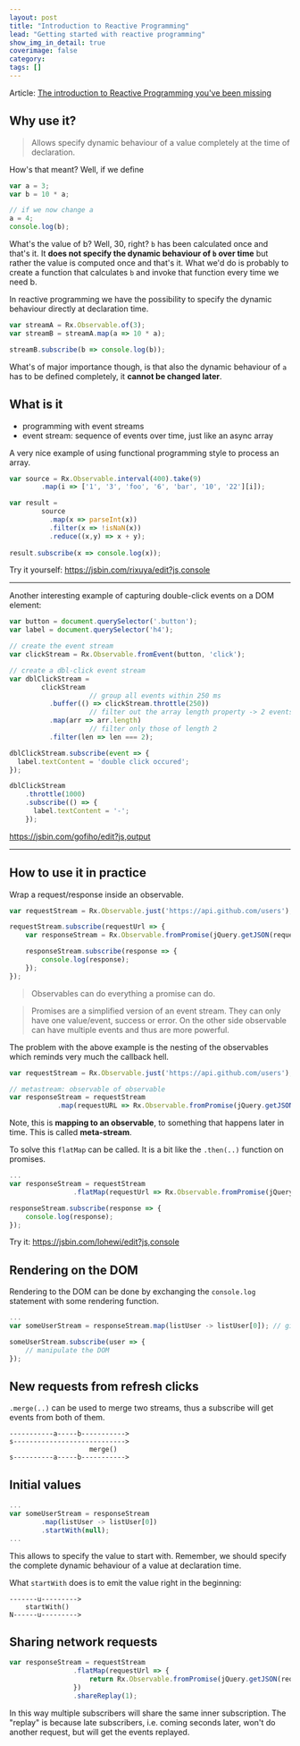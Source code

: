 ```yaml
---
layout: post
title: "Introduction to Reactive Programming"
lead: "Getting started with reactive programming"
show_img_in_detail: true
coverimage: false
category:
tags: []
---
```


Article: [The introduction to Reactive Programming you've been missing](https://gist.github.com/staltz/868e7e9bc2a7b8c1f754)

## Why use it?

> Allows specify dynamic behaviour of a value completely at the time of declaration.

How's that meant? Well, if we define

```javascript
var a = 3;
var b = 10 * a;

// if we now change a
a = 4;
console.log(b);
```

What's the value of b? Well, 30, right? `b` has been calculated once and that's it. It **does not specify the dynamic behaviour of `b` over time** but rather the value is computed once and that's it. What we'd do is probably to create a function that calculates `b` and invoke that function every time we need b.

In reactive programming we have the possibility to specify the dynamic behaviour directly at declaration time.

```javascript
var streamA = Rx.Observable.of(3);
var streamB = streamA.map(a => 10 * a);

streamB.subscribe(b => console.log(b));
```

What's of major importance though, is that also the dynamic behaviour of `a` has to be defined completely, it **cannot be changed later**.

## What is it

- programming with event streams
- event stream: sequence of events over time, just like an async array

A very nice example of using functional programming style to process an array.

```javascript
var source = Rx.Observable.interval(400).take(9)
        .map(i => ['1', '3', 'foo', '6', 'bar', '10', '22'][i]);

var result = 
        source
          .map(x => parseInt(x))
          .filter(x => !isNaN(x))
          .reduce((x,y) => x + y);
      
result.subscribe(x => console.log(x));
```

Try it yourself: https://jsbin.com/rixuya/edit?js,console

---

Another interesting example of capturing double-click events on a DOM element:

```javascript
var button = document.querySelector('.button');
var label = document.querySelector('h4');

// create the event stream
var clickStream = Rx.Observable.fromEvent(button, 'click');

// create a dbl-click event stream
var dblClickStream = 
        clickStream
					// group all events within 250 ms
          .buffer(() => clickStream.throttle(250))
					// filter out the array length property -> 2 events means dbl click
          .map(arr => arr.length)
					// filter only those of length 2
          .filter(len => len === 2);

dblClickStream.subscribe(event => {
  label.textContent = 'double click occured';
});

dblClickStream
    .throttle(1000)
    .subscribe(() => {
      label.textContent = '-';
    });
```

https://jsbin.com/gofiho/edit?js,output

---

## How to use it in practice

Wrap a request/response inside an observable.

```javascript
var requestStream = Rx.Observable.just('https://api.github.com/users');

requestStream.subscribe(requestUrl => {
	var responseStream = Rx.Observable.fromPromise(jQuery.getJSON(requestUrl));

	responseStream.subscribe(response => {
		console.log(response);
	});
});
```

> Observables can do everything a promise can do.


> Promises are a simplified version of an event stream. They can only have one value/event, success or error. On the other side observable can have multiple events and thus are more powerful.

The problem with the above example is the nesting of the observables which reminds very much the callback hell.

```javascript
var requestStream = Rx.Observable.just('https://api.github.com/users');

// metastream: observable of observable
var responseStream = requestStream
			.map(requestURL => Rx.Observable.fromPromise(jQuery.getJSON(requestUrl)));
```

Note, this is **mapping to an observable**, to something that happens later in time. This is called **meta-stream**.

To solve this `flatMap` can be called. It is a bit like the `.then(..)` function on promises.

```javascript
...
var responseStream = requestStream
				.flatMap(requestUrl => Rx.Observable.fromPromise(jQuery.getJSON(requestUrl)));

responseStream.subscribe(response => {
	console.log(response);
});
```

Try it: https://jsbin.com/lohewi/edit?js,console

## Rendering on the DOM

Rendering to the DOM can be done by exchanging the `console.log` statement with some rendering function.

```javascript
...
var someUserStream = responseStream.map(listUser -> listUser[0]); // gives 1st user

someUserStream.subscribe(user => {
	// manipulate the DOM
});
```

## New requests from refresh clicks

`.merge(..)` can be used to merge two streams, thus a subscribe will get events from both of them.

```
-----------a-----b----------->
s---------------------------->
					merge()
s----------a-----b----------->
```

## Initial values

```javascript
...
var someUserStream = responseStream
		.map(listUser -> listUser[0])
		.startWith(null);
...
```

This allows to specify the value to start with. Remember, we should specify the complete dynamic behaviour of a value at declaration time.

What `startWith` does is to emit the value right in the beginning:

```
-------u--------->
	startWith()
N------u--------->
```

## Sharing network requests

```javascript
var responseStream = requestStream
				.flatMap(requestUrl => {
					return Rx.Observable.fromPromise(jQuery.getJSON(requestUrl));
				})
				.shareReplay(1);
```

In this way multiple subscribers will share the same inner subscription. The "replay" is because late subscribers, i.e. coming seconds later, won't do another request, but will get the events replayed.

